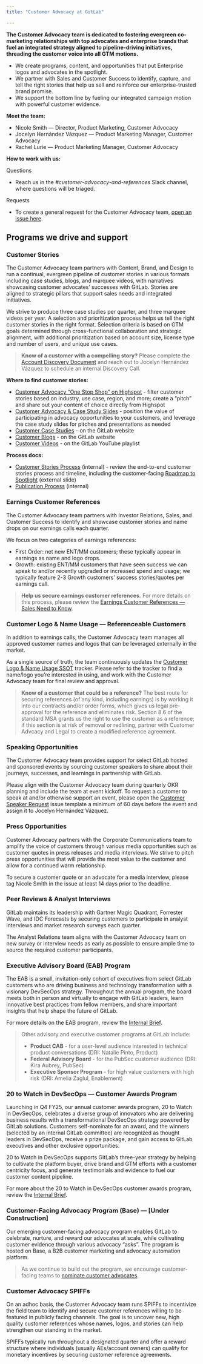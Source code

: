 ```yaml
---
title: "Customer Advocacy at GitLab"

---
```


**The Customer Advocacy team is dedicated to fostering evergreen co-marketing relationships with top advocates and enterprise brands that fuel an integrated strategy aligned to pipeline-driving initiatives, threading the customer voice into all GTM motions.**

- We create programs, content, and opportunities that put Enterprise logos and advocates in the spotlight.
- We partner with Sales and Customer Success to identify, capture, and tell the right stories that help us sell and reinforce our enterprise-trusted brand promise.
- We support the bottom line by fueling our integrated campaign motion with powerful customer evidence.

**Meet the team:**

- Nicole Smith — Director, Product Marketing, Customer Advocacy
- Jocelyn Hernández Vázquez — Product Marketing Manager, Customer Advocacy
- Rachel Lurie — Product Marketing Manager, Customer Advocacy

**How to work with us:**

Questions

- Reach us in the _#customer-advocacy-and-references_ Slack channel, where questions will be triaged.

Requests

- To create a general request for the Customer Advocacy team, [open an issue here](https://gitlab.com/gitlab-com/marketing/brand-product-marketing/product-marketing).

## Programs we drive and support

### **Customer Stories**

The Customer Advocacy team partners with Content, Brand, and Design to run a continual, evergreen pipeline of customer stories in various formats including case studies, blogs, and marquee videos, with narratives showcasing customer advocates’ successes with GitLab. Stories are aligned to strategic pillars that support sales needs and integrated initiatives.

We strive to produce three case studies per quarter, and three marquee videos per year. A selection and prioritization process helps us tell the right customer stories in the right format. Selection criteria is based on GTM goals determined through cross-functional collaboration and strategic alignment, with additional prioritization based on account size, license type and number of users, and unique use cases.

> **Know of a customer with a compelling story?** Please complete the [Account Discovery Document](https://docs.google.com/document/d/1H61Gt_xCwGBQ8tZfvt6kRZFfw9lAImkdiPo0fANNHLU/edit) and reach out to Jocelyn Hernández Vázquez to schedule an internal Discovery Call.

**Where to find customer stories:**

- [Customer Advocacy “One Stop Shop” on Highspot](https://gitlab.highspot.com/spots/636e91aed5e577c7525c583a) - filter customer stories based on industry, use case, region, and more; create a “pitch” and share out your content of choice directly from Highspot
- [Customer Advocacy & Case Study Slides](https://docs.google.com/presentation/d/1Sz0vQwOPL6OEc-VGTWGKXXlUddayKcz-3Xe5a9MhyZE/edit#slide=id.g1f9600f4746_0_0) - position the value of participating in advocacy opportunities to your customers, and leverage the case study slides for pitches and presentations as needed
- [Customer Case Studies](https://about.gitlab.com/customers/) - on the GitLab website
- [Customer Blogs](https://about.gitlab.com/blog/categories/customer-stories/) - on the GitLab website
- [Customer Videos](https://www.youtube.com/playlist?list=PLFGfElNsQthZG5hdIxVaeLIwGSG6Vw4kb) - on the GitLab YouTube playlist

**Process docs:**

- [Customer Stories Process](https://docs.google.com/presentation/d/1-ooBx_jlnZB-2XzxIqe5vto4tugCBNtOoRIAs_oFa6w/edit#slide=id.g2a3f0361d2f_0_0) (internal) - review the end-to-end customer stories process and timeline, including the customer-facing [Roadmap to Spotlight](https://docs.google.com/presentation/d/1-ooBx_jlnZB-2XzxIqe5vto4tugCBNtOoRIAs_oFa6w/edit#slide=id.g2a78fcbff38_0_987) (external slide)
- [Publication Process](https://docs.google.com/document/d/1gu97xEv3WMYQO2aUUHqzdtUbXAx6s_VPWXSgDN9mg5E/edit?usp=sharing) (internal)

### **Earnings Customer References**

The Customer Advocacy team partners with Investor Relations, Sales, and Customer Success to identify and showcase customer stories and name drops on our earnings calls each quarter.

We focus on two categories of earnings references:

- First Order: net new ENT/MM customers; these typically appear in earnings as name and logo drops.
- Growth: existing ENT/MM customers that have seen success we can speak to and/or recently upgraded or increased spend and usage; we typically feature 2-3 Growth customers’ success stories/quotes per earnings call.

> **Help us secure earnings customer references.** For more details on this process, please review the [Earnings Customer References — Sales Need to Know](https://docs.google.com/document/d/1FN2zE_shb-0Mp5O8SZhIa4d-j7_nq_oo71sjLGZPsyo/edit).

### **Customer Logo & Name Usage — Referenceable Customers**

In addition to earnings calls, the Customer Advocacy team manages all approved customer names and logos that can be leveraged externally in the market.

As a single source of truth, the team continuously updates the [Customer Logo & Name Usage SSOT](https://docs.google.com/spreadsheets/d/1OZeI8ROUtMAm4czBvCJJmdecTT7T4Sdhh1xu7UceA18/edit?gid=1826992327#gid=1826992327) tracker. Please refer to the tracker to find a name/logo you’re interested in using, and work with the Customer Advocacy team for final review and approval.

> **Know of a customer that could be a reference?** The best route for securing references (of any kind, including earnings) is by working it into our contracts and/or order forms, which gives us legal pre-approval for the reference and eliminates risk. Section 8.6 of the standard MSA grants us the right to use the customer as a reference; if this section is at risk of removal or redlining, partner with Customer Advcacy and Legal to create a modified reference agreement.

### **Speaking Opportunities**

The Customer Advocacy team provides support for select GitLab hosted and sponsored events by sourcing customer speakers to share about their journeys, successes, and learnings in partnership with GitLab.

Please align with the Customer Advocacy team during quarterly OKR planning and include the team at event kickoff. To request a customer to speak at and/or otherwise support an event, please open the [Customer Speaker Request](https://gitlab.com/gitlab-com/marketing/brand-product-marketing/product-marketing/-/issues/new?issuable_template=customer-speaker-request) issue template a minimum of 60 days before the event and assign it to Jocelyn Hernández Vázquez.

### **Press Opportunities**

Customer Advocacy partners with the Corporate Communications team to amplify the voice of customers through various media opportunities such as customer quotes in press releases and media interviews. We strive to pitch press opportunities that will provide the most value to the customer and allow for a continued warm relationship.

To secure a customer quote or an advocate for a media interview, please tag Nicole Smith in the issue at least 14 days prior to the deadline.

### **Peer Reviews & Analyst Interviews**

GitLab maintains its leadership with Gartner Magic Quadrant, Forrester Wave, and IDC Forecasts by securing customers to participate in analyst interviews and market research surveys each quarter.

The Analyst Relations team aligns with the Customer Advocacy team on new survey or interview needs as early as possible to ensure ample time to source the required customer participants.

### **Executive Advisory Board (EAB) Program**

The EAB is a small, invitation-only cohort of executives from select GitLab customers who are driving business and technology transformation with a visionary DevSecOps strategy. Throughout the annual program, the board meets both in person and virtually to engage with GitLab leaders, learn innovative best practices from fellow members, and share important insights that help shape the future of GitLab.

For more details on the EAB program, review the [Internal Brief](https://docs.google.com/document/d/1IMqk_5yVlTZuYfplQM-OenI6C4Cx4gV20kqGoeq9EHQ/edit?usp=sharing).

> Other advisory and executive customer programs at GitLab include:
>
> - **Product CAB** - for a user-level audience interested in technical product conversations (DRI: Natalie Pinto, Product)
> - **Federal Advisory Board** - for the PubSec customer audience (DRI: Kira Aubrey, PubSec)
> - **Executive Sponsor Program** - for high value customers with high risk (DRI: Amelia Zaglul, Enablement)

### **20 to Watch in DevSecOps — Customer Awards Program**

Launching in Q4 FY25, our annual customer awards program, 20 to Watch in DevSecOps, celebrates a diverse group of innovators who are delivering business results with a transformational DevSecOps strategy powered by GitLab solutions. Customers self-nominate for an award, and the winners (selected by an internal GitLab committee) are recognized as thought leaders in DevSecOps, receive a prize package, and gain access to GitLab executives and other exclusive opportunities.

20 to Watch in DevSecOps supports GitLab’s three-year strategy by helping to cultivate the platform buyer, drive brand and GTM efforts with a customer centricity focus, and generate testimonials and evidence to fuel our customer content pipeline.

For more about the 20 to Watch in DevSecOps customer awards program, review the [Internal Brief](https://docs.google.com/document/d/17mq2QJo0035UJsgZJdUL6a1zQwjyFhE4tjbpjfLTlqA/edit).

### **Customer-Facing Advocacy Program (Base) — [Under Construction]**

Our emerging customer-facing advocacy program enables GitLab to celebrate, nurture, and reward our advocates at scale, while cultivating customer evidence through various advocacy “asks”. The program is hosted on Base, a B2B customer marketing and advocacy automation platform.

> As we continue to build out the program, we encourage customer-facing teams to [nominate customer advocates](https://docs.google.com/forms/d/e/1FAIpQLSfdnTB8tzhBxoLYKxOAaMrPOCi4hrJfEfY_W_GHDwDKuUEXpQ/viewform?usp=sf_link).

### **Customer Advocacy SPIFFs**

On an adhoc basis, the Customer Advocacy team runs SPIFFs to incentivize the field team to identify and secure customer references willing to be featured in publicly facing channels. The goal is to uncover new, high quality customer references whose names, logos, and stories can help strengthen our standing in the market.

SPIFFs typically run throughout a designated quarter and offer a reward structure where individuals (usually AEs/account owners) can qualify for monetary incentives by securing customer reference agreements.
